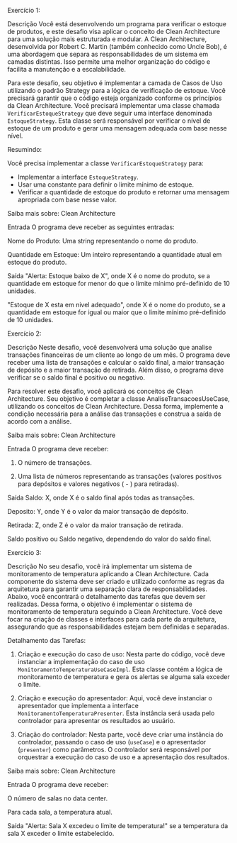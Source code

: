 Exercício 1:

Descrição
Você está desenvolvendo um programa para verificar o estoque de produtos, e este desafio visa aplicar o conceito de Clean Architecture para uma solução mais estruturada e modular. A Clean Architecture, desenvolvida por Robert C. Martin (também conhecido como Uncle Bob), é uma abordagem que separa as responsabilidades de um sistema em camadas distintas. Isso permite uma melhor organização do código e facilita a manutenção e a escalabilidade.

Para este desafio, seu objetivo é implementar a camada de Casos de Uso utilizando o padrão Strategy para a lógica de verificação de estoque. Você precisará garantir que o código esteja organizado conforme os princípios da Clean Architecture. Você precisará implementar uma classe chamada `VerificarEstoqueStrategy` que deve seguir uma interface denominada `EstoqueStrategy`. Esta classe será responsável por verificar o nível de estoque de um produto e gerar uma mensagem adequada com base nesse nível.

Resumindo:

Você precisa implementar a classe `VerificarEstoqueStrategy` para:

- Implementar a interface `EstoqueStrategy`.
- Usar uma constante para definir o limite mínimo de estoque.
- Verificar a quantidade de estoque do produto e retornar uma mensagem apropriada com base nesse valor.

Saiba mais sobre: Clean Architecture

Entrada
O programa deve receber as seguintes entradas:

Nome do Produto: Uma string representando o nome do produto.

Quantidade em Estoque: Um inteiro representando a quantidade atual em estoque do produto.

Saída
"Alerta: Estoque baixo de X", onde X é o nome do produto, se a quantidade em estoque for menor do que o limite mínimo pré-definido de 10 unidades.

"Estoque de X esta em nivel adequado", onde X é o nome do produto, se a quantidade em estoque for igual ou maior que o limite mínimo pré-definido de 10 unidades.




Exercício 2:

Descrição
Neste desafio, você desenvolverá uma solução que analise transações financeiras de um cliente ao longo de um mês. O programa deve receber uma lista de transações e calcular o saldo final, a maior transação de depósito e a maior transação de retirada. Além disso, o programa deve verificar se o saldo final é positivo ou negativo.

Para resolver este desafio, você aplicará os conceitos de Clean Architecture. Seu objetivo é completar a classe AnaliseTransacoesUseCase, utilizando os conceitos de Clean Architecture. Dessa forma, implemente a condição necessária para a análise das transações e construa a saída de acordo com a análise.

Saiba mais sobre: Clean Architecture

Entrada
O programa deve receber:

1. O número de transações.

2. Uma lista de números representando as transações (valores positivos para depósitos e valores negativos ( - ) para retiradas).

Saída
Saldo: X, onde X é o saldo final após todas as transações.

Deposito: Y, onde Y é o valor da maior transação de depósito.

Retirada: Z, onde Z é o valor da maior transação de retirada.

Saldo positivo ou Saldo negativo, dependendo do valor do saldo final.



Exercício 3:

Descrição
No seu desafio, você irá implementar um sistema de monitoramento de temperatura aplicando a Clean Architecture. Cada componente do sistema deve ser criado e utilizado conforme as regras da arquitetura para garantir uma separação clara de responsabilidades. Abaixo, você encontrará o detalhamento das tarefas que devem ser realizadas. Dessa forma, o objetivo é implementar o sistema de monitoramento de temperatura seguindo a Clean Architecture. Você deve focar na criação de classes e interfaces para cada parte da arquitetura, assegurando que as responsabilidades estejam bem definidas e separadas.

Detalhamento das Tarefas:

1. Criação e execução do caso de uso: Nesta parte do código, você deve instanciar a implementação do caso de uso `MonitoramentoTemperaturaUseCaseImpl`. Esta classe contém a lógica de monitoramento de temperatura e gera os alertas se alguma sala exceder o limite.

2. Criação e execução do apresentador: Aqui, você deve instanciar o apresentador que implementa a interface `MonitoramentoTemperaturaPresenter`. Esta instância será usada pelo controlador para apresentar os resultados ao usuário.

3. Criação do controlador: Nesta parte, você deve criar uma instância do controlador, passando o caso de uso (`useCase`) e o apresentador (`presenter`) como parâmetros. O controlador será responsável por orquestrar a execução do caso de uso e a apresentação dos resultados.

Saiba mais sobre: Clean Architecture

Entrada
O programa deve receber:

O número de salas no data center.

Para cada sala, a temperatura atual.

Saída
"Alerta: Sala X excedeu o limite de temperatura!" se a temperatura da sala X exceder o limite estabelecido.